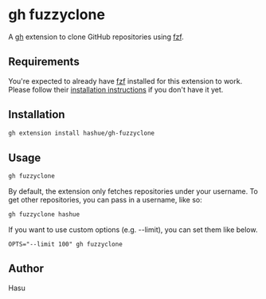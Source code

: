 # gh fuzzyclone

A [gh](https://github.com/cli/cli) extension to clone GitHub repositories using
[fzf](https://github.com/junegunn/fzf#readme).

## Requirements

You're expected to already have [fzf](https://github.com/junegunn/fzf#readme)
installed for this extension to work.
Please follow their [installation instructions](https://github.com/junegunn/fzf#installation)
if you don't have it yet.

## Installation

```sh
gh extension install hashue/gh-fuzzyclone
```

## Usage

```sh
gh fuzzyclone
```

By default, the extension only fetches repositories under your username.
To get other repositories, you can pass in a username, like so:

```sh
gh fuzzyclone hashue
```

If you want to use custom options (e.g. --limit),  you can set them like below.
``` 
OPTS="--limit 100" gh fuzzyclone
```
## Author

Hasu
